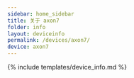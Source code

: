 ```yaml
---
sidebar: home_sidebar
title: 关于 axon7
folder: info
layout: deviceinfo
permalink: /devices/axon7/
device: axon7
---
```

{% include templates/device_info.md %}
